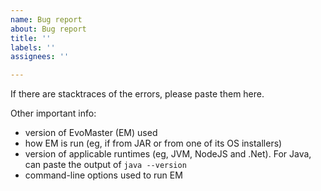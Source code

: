 ```yaml
---
name: Bug report
about: Bug report
title: ''
labels: ''
assignees: ''

---
```


If there are stacktraces of the errors, please paste them here.

Other important info:
- version of EvoMaster (EM) used 
- how EM is run (eg, if from JAR or from one of its OS installers)
- version of applicable runtimes (eg, JVM, NodeJS and .Net). For Java, can paste the output of `java --version`
- command-line options used to run EM

